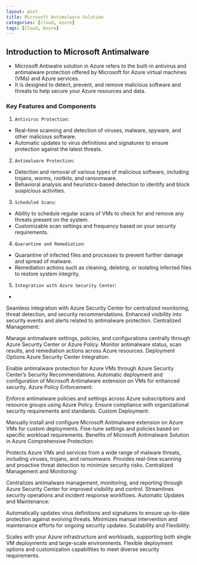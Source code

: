 ```yaml
---
layout: post
title: Microsoft Antimalware Solution
categories: [cloud, azure]
tags: [Cloud, Azure]
---
```


## Introduction to Microsoft Antimalware 
- Microsoft Antiwalre solution in Azure refers to the built-in antivirus and antimalware protection offered by Microsoft for Azure virtual machines (VMs) and Azure services. 
- It is designed to detect, prevent, and remove malicious software and threats to help secure your Azure resources and data. 

### Key Features and Components
1. `Antivirus Protection`:
- Real-time scanning and detection of viruses, malware, spyware, and other malicious software.
- Automatic updates to virus definitions and signatures to ensure protection against the latest threats.

2. `Antimalware Protection`:
- Detection and removal of various types of malicious software, including trojans, worms, rootkits, and ransomware.
- Behavioral analysis and heuristics-based detection to identify and block suspicious activities.

3. `Scheduled Scans`:
- Ability to schedule regular scans of VMs to check for and remove any threats present on the system.
- Customizable scan settings and frequency based on your security requirements.

4. `Quarantine and Remediation`:
- Quarantine of infected files and processes to prevent further damage and spread of malware.
- Remediation actions such as cleaning, deleting, or isolating infected files to restore system integrity.

5. `Integration with Azure Security Center`:
- 
Seamless integration with Azure Security Center for centralized monitoring, threat detection, and security recommendations.
Enhanced visibility into security events and alerts related to antimalware protection.
Centralized Management:

Manage antimalware settings, policies, and configurations centrally through Azure Security Center or Azure Policy.
Monitor antimalware status, scan results, and remediation actions across Azure resources.
Deployment Options
Azure Security Center Integration:

Enable antimalware protection for Azure VMs through Azure Security Center’s Security Recommendations.
Automatic deployment and configuration of Microsoft Antimalware extension on VMs for enhanced security.
Azure Policy Enforcement:

Enforce antimalware policies and settings across Azure subscriptions and resource groups using Azure Policy.
Ensure compliance with organizational security requirements and standards.
Custom Deployment:

Manually install and configure Microsoft Antimalware extension on Azure VMs for custom deployments.
Fine-tune settings and policies based on specific workload requirements.
Benefits of Microsoft Antimalware Solution in Azure
Comprehensive Protection:

Protects Azure VMs and services from a wide range of malware threats, including viruses, trojans, and ransomware.
Provides real-time scanning and proactive threat detection to minimize security risks.
Centralized Management and Monitoring:

Centralizes antimalware management, monitoring, and reporting through Azure Security Center for improved visibility and control.
Streamlines security operations and incident response workflows.
Automatic Updates and Maintenance:

Automatically updates virus definitions and signatures to ensure up-to-date protection against evolving threats.
Minimizes manual intervention and maintenance efforts for ongoing security updates.
Scalability and Flexibility:

Scales with your Azure infrastructure and workloads, supporting both single VM deployments and large-scale environments.
Flexible deployment options and customization capabilities to meet diverse security requirements.